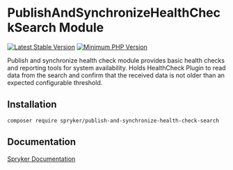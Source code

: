 # PublishAndSynchronizeHealthCheckSearch Module
[![Latest Stable Version](https://poser.pugx.org/spryker/publish-and-synchronize-health-check-search/v/stable.svg)](https://packagist.org/packages/spryker/publish-and-synchronize-health-check-search)
[![Minimum PHP Version](https://img.shields.io/badge/php-%3E%3D%208.2-8892BF.svg)](https://php.net/)

Publish and synchronize health check module provides basic health checks and reporting tools for system availability.
Holds HealthCheck Plugin to read data from the search and confirm that the received data is not older than an expected configurable threshold.

## Installation

```
composer require spryker/publish-and-synchronize-health-check-search
```

## Documentation

[Spryker Documentation](https://docs.spryker.com)
